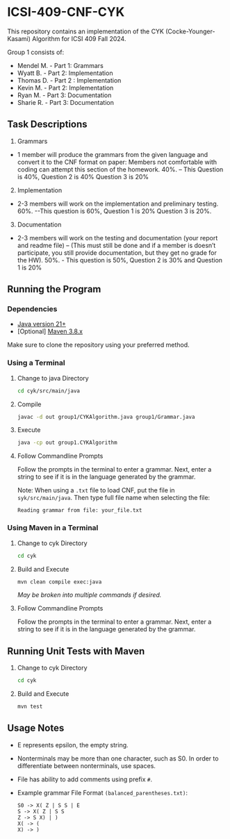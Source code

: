 # ICSI-409-CNF-CYK

This repository contains an implementation of the CYK (Cocke-Younger-Kasami) Algorithm for ICSI 409 Fall 2024.

Group 1 consists of: 

* Mendel M. - Part 1: Grammars
* Wyatt B. - Part 2: Implementation
* Thomas D. - Part 2 : Implementation
* Kevin M. - Part 2: Implementation
* Ryan M. - Part 3: Documentation
* Sharie R. - Part 3: Documentation

## Task Descriptions
1. Grammars

* 1 member will produce the grammars from the given language and convert it to the CNF format on paper: Members not comfortable with coding can attempt this section of the homework. 40%. – This Question is 40%, Question 2 is 40% Question 3 is 20%

2. Implementation 

* 2-3 members will work on the implementation and preliminary testing. 60%. --This question is 60%, Question 1 is 20% Question 3 is 20%.

3. Documentation

* 2-3 members will work on the testing and documentation (your report and readme file) – (This must still be done and if a member is doesn’t participate, you still provide documentation, but they get no grade for the HW). 50%. - This question is 50%, Question 2 is 30% and Question 1 is 20%

## Running the Program

### Dependencies

* [Java version 21+](https://www.oracle.com/java/technologies/downloads/)
* [Optional] [Maven 3.8.x](https://maven.apache.org/guides/getting-started/maven-in-five-minutes.html)

Make sure to clone the repository using your preferred method.

### Using a Terminal

1. Change to java Directory

    ```bash
    cd cyk/src/main/java
    ```

2. Compile 

    ```bash
    javac -d out group1/CYKAlgorithm.java group1/Grammar.java
    ```

3. Execute

    ```bash
    java -cp out group1.CYKAlgorithm
    ```

4. Follow Commandline Prompts

    Follow the prompts in the terminal to enter a grammar. Next, enter a string to see if it is in the language generated by the grammar. 

   
   Note: When using a `.txt` file to load CNF, put the file in `syk/src/main/java`. Then type full file name when selecting the file:
   ```
   Reading grammar from file: your_file.txt
   ```

### Using Maven in a Terminal

1. Change to cyk Directory

    ```bash
    cd cyk
    ```

2. Build and Execute

    ```bash
    mvn clean compile exec:java
    ```

    *May be broken into multiple commands if desired.*

3. Follow Commandline Prompts

    Follow the prompts in the terminal to enter a grammar. Next, enter a string to see if it is in the language generated by the grammar. 

## Running Unit Tests with Maven

1. Change to cyk Directory

    ```bash
    cd cyk
    ```

2. Build and Execute

    ```bash
    mvn test
    ```

## Usage Notes

* E represents epsilon, the empty string. 
* Nonterminals may be more than one character, such as S0. In order to differentiate between nonterminals, use spaces.
* File has ability to add comments using prefix `#`.
* Example grammar File Format `(balanced_parentheses.txt)`:

    ```
    S0 -> X( Z | S S | E
    S -> X( Z | S S
    Z -> S X) | )
    X( -> (
    X) -> )
    ```
